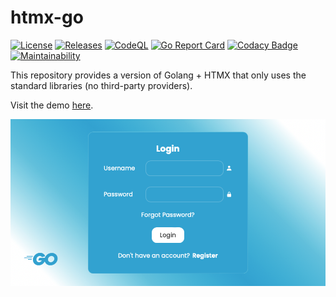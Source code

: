 # htmx-go

[![License](https://img.shields.io/github/license/andygeiss/htmx-go)](https://github.com/andygeiss/htmx-go/blob/master/LICENSE)
[![Releases](https://img.shields.io/github/v/release/andygeiss/htmx-go)](https://github.com/andygeiss/htmx-go/releases)
[![CodeQL](https://github.com/andygeiss/htmx-go/actions/workflows/github-code-scanning/codeql/badge.svg)](https://github.com/andygeiss/htmx-go/actions/workflows/github-code-scanning/codeql)
[![Go Report Card](https://goreportcard.com/badge/github.com/andygeiss/htmx-go)](https://goreportcard.com/report/github.com/andygeiss/htmx-go)
[![Codacy Badge](https://app.codacy.com/project/badge/Grade/1b8b5a75670b445795a18ef6d0ec5582)](https://app.codacy.com/gh/andygeiss/htmx-go/dashboard?utm_source=gh&utm_medium=referral&utm_content=&utm_campaign=Badge_grade)
[![Maintainability](https://api.codeclimate.com/v1/badges/b96bdb453ec33defb51d/maintainability)](https://codeclimate.com/github/andygeiss/htmx-go/maintainability)

This repository provides a version of Golang + HTMX that only uses the standard libraries (no third-party providers).

Visit the demo [here](https://htmx-go-bdwseh5pdq-ey.a.run.app).

![screenshot](screenshot.png)
